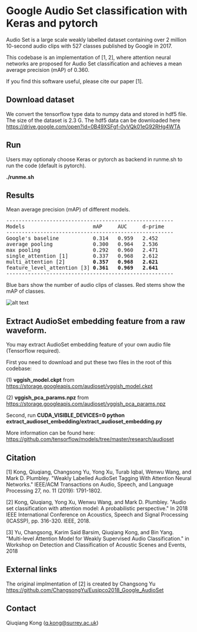 # Google Audio Set classification with Keras and pytorch
Audio Set is a large scale weakly labelled dataset containing over 2 million 10-second audio clips with 527 classes published by Google in 2017. 

This codebase is an implementation of [1, 2], where attention neural networks are proposed for Audio Set classification and achieves a mean average precision (mAP) of 0.360. 

If you find this software useful, please cite our paper [1]. 

## Download dataset
We convert the tensorflow type data to numpy data and stored in hdf5 file. The size of the dataset is 2.3 G. The hdf5 data can be downloaded here https://drive.google.com/open?id=0B49XSFgf-0yVQk01eG92RHg4WTA

## Run
Users may optionaly choose Keras or pytorch as backend in runme.sh to run the code (default is pytorch). 

**./runme.sh**

## Results
Mean average precision (mAP) of different models. 
<pre>
------------------------------------------------------
Models                      mAP     AUC     d-prime
------------------------------------------------------
Google's baseline           0.314   0.959   2.452
average pooling             0.300   0.964   2.536
max pooling                 0.292   0.960   2.471
single_attention [1]        0.337   0.968   2.612
multi_attention [2]         <b>0.357</b>   <b>0.968</b>   <b>2.621</b>
feature_level_attention [3] <b>0.361</b>   <b>0.969</b>   <b>2.641</b>
------------------------------------------------------
</pre>

Blue bars show the number of audio clips of classes. Red stems show the mAP of classes. 

![alt text](https://github.com/qiuqiangkong/audioset_classification/blob/master/appendixes/data_distribution.png)

## Extract AudioSet embedding feature from a raw waveform. 
You may extract AudioSet embedding feature of your own audio file (Tensorflow required). 

First you need to download and put these two files in the root of this codebase: 

(1) **vggish_model.ckpt** from https://storage.googleapis.com/audioset/vggish_model.ckpt

(2) **vggish_pca_params.npz** from https://storage.googleapis.com/audioset/vggish_pca_params.npz

Second, run **CUDA_VISIBLE_DEVICES=0 python extract_audioset_embedding/extract_audioset_embedding.py**

More information can be found here: https://github.com/tensorflow/models/tree/master/research/audioset

## Citation
[1] Kong, Qiuqiang, Changsong Yu, Yong Xu, Turab Iqbal, Wenwu Wang, and Mark D. Plumbley. "Weakly Labelled AudioSet Tagging With Attention Neural Networks." IEEE/ACM Transactions on Audio, Speech, and Language Processing 27, no. 11 (2019): 1791-1802.

[2] Kong, Qiuqiang, Yong Xu, Wenwu Wang, and Mark D. Plumbley. "Audio set classification with attention model: A probabilistic perspective." In 2018 IEEE International Conference on Acoustics, Speech and Signal Processing (ICASSP), pp. 316-320. IEEE, 2018.

[3] Yu, Changsong, Karim Said Barsim, Qiuqiang Kong, and Bin Yang. "Multi-level Attention Model for Weakly Supervised Audio Classification." in Workshop on Detection
and Classification of Acoustic Scenes and Events, 2018



## External links
The original implmentation of [2] is created by Changsong Yu https://github.com/ChangsongYu/Eusipco2018_Google_AudioSet

## Contact
Qiuqiang Kong (q.kong@surrey.ac.uk)
